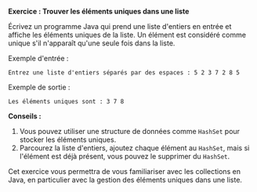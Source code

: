 
**Exercice : Trouver les éléments uniques dans une liste**

Écrivez un programme Java qui prend une liste d'entiers en entrée et affiche les éléments uniques de la liste. Un élément est considéré comme unique s'il n'apparaît qu'une seule fois dans la liste.

Exemple d'entrée :
```
Entrez une liste d'entiers séparés par des espaces : 5 2 3 7 2 8 5
```

Exemple de sortie :
```
Les éléments uniques sont : 3 7 8
```

**Conseils :**

1. Vous pouvez utiliser une structure de données comme `HashSet` pour stocker les éléments uniques.
2. Parcourez la liste d'entiers, ajoutez chaque élément au `HashSet`, mais si l'élément est déjà présent, vous pouvez le supprimer du `HashSet`.

Cet exercice vous permettra de vous familiariser avec les collections en Java, en particulier avec la gestion des éléments uniques dans une liste.